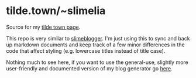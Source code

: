 # tilde.town/~slimelia
Source for my [tilde town page](http://tilde.town/~slimelia/).

This repo is very similar to [slimeblogger](https://github.com/slimelia/slimeblogger). I'm just using this to sync and back up markdown documents and keep track of a few minor differences in the code that affect styling (e.g. lowercase titles instead of title case).

Nothing much to see here, if you want to use the general-use, slightly more user-friendly and documented version of my blog generator go [here](https://github.com/slimelia/slimeblogger).
